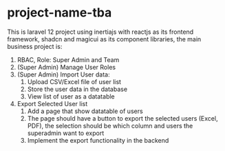 # project-name-tba

This is laravel 12 project using inertiajs with reactjs as its frontend framework, shadcn and magicui as its component libraries, the main business project is:

1. RBAC, Role: Super Admin and Team
2. (Super Admin) Manage User Roles
3. (Super Admin) Import User data:
    1. Upload CSV/Excel file of user list
    2. Store the user data in the database
    3. View list of user as a datatable
4. Export Selected User list
    1. Add a page that show datatable of users
    2. The page should have a button to export the selected users (Excel, PDF), the selection should be which column and users the superadmin want to export
    3. Implement the export functionality in the backend

